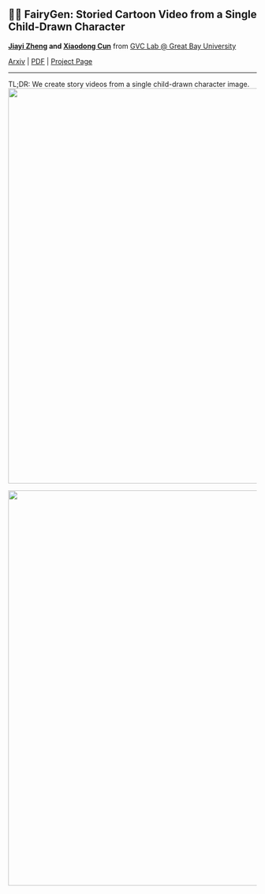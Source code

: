 ## 🧚‍♀️ FairyGen: Storied Cartoon Video from a Single Child-Drawn Character

<b>[Jiayi Zheng]() and [Xiaodong Cun](http://vinthony.github.io)</b> from [GVC Lab @ Great Bay University](http://gvclab.github.io)

[Arxiv](https://arxiv.org/abs/2506.21272) | [PDF](https://arxiv.org/pdf/2506.21272) | [Project Page](https://jayleejia.github.io/FairyGen/)

---
TL;DR: We create story videos from a single child-drawn character image.
<img width='800px' src='https://github-production-user-asset-6210df.s3.amazonaws.com/4397546/458439203-fb2f5ddd-65ac-491c-88b3-39f757e4d8fb.gif?X-Amz-Algorithm=AWS4-HMAC-SHA256&X-Amz-Credential=AKIAVCODYLSA53PQK4ZA%2F20250624%2Fus-east-1%2Fs3%2Faws4_request&X-Amz-Date=20250624T143914Z&X-Amz-Expires=300&X-Amz-Signature=39b0eabcb5b41f72ebcbae866c7c6e554b981878c8613b3a99fab5af4e4fb37b&X-Amz-SignedHeaders=host'/>


<img width='800px' src='https://github-production-user-asset-6210df.s3.amazonaws.com/4397546/458442529-b9d3830b-4c81-4afa-a506-1688290b026a.gif?X-Amz-Algorithm=AWS4-HMAC-SHA256&X-Amz-Credential=AKIAVCODYLSA53PQK4ZA%2F20250624%2Fus-east-1%2Fs3%2Faws4_request&X-Amz-Date=20250624T144751Z&X-Amz-Expires=300&X-Amz-Signature=7c3293152552a9f8155f59f66c8542f43c34565b84adfa7608ce7dfd1f5402e9&X-Amz-SignedHeaders=host' />
